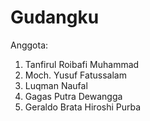 # Gudangku

Anggota:

1. Tanfirul Roibafi Muhammad
2. Moch. Yusuf Fatussalam
3. Luqman Naufal
4. Gagas Putra Dewangga
5. Geraldo Brata Hiroshi Purba
